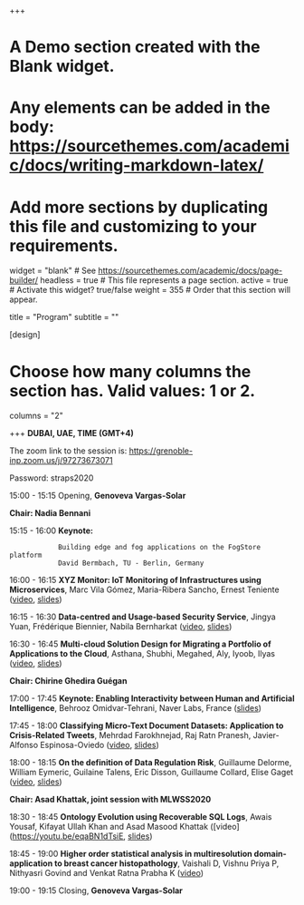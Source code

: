 +++
# A Demo section created with the Blank widget.
# Any elements can be added in the body: https://sourcethemes.com/academic/docs/writing-markdown-latex/
# Add more sections by duplicating this file and customizing to your requirements.

widget = "blank"  # See https://sourcethemes.com/academic/docs/page-builder/
headless = true  # This file represents a page section.
active = true  # Activate this widget? true/false
weight = 355  # Order that this section will appear.

title = "Program"
subtitle = ""

[design]
  # Choose how many columns the section has. Valid values: 1 or 2.
  columns = "2"

+++
**DUBAI, UAE, TIME (GMT+4)**

The zoom link to the session is: https://grenoble-inp.zoom.us/j/97273673071 

Password: straps2020 

15:00 - 15:15 	Opening,  **Genoveva Vargas-Solar**

**Chair: Nadia Bennani**

15:15 - 16:00 	**Keynote:** 

                Building edge and fog applications on the FogStore platform
                David Bermbach, TU - Berlin, Germany

16:00 - 16:15 **XYZ Monitor: IoT Monitoring of Infrastructures using Microservices**, Marc Vila Gómez, Maria-Ribera Sancho, Ernest Teniente ([video](https://youtu.be/vCnW-zm672I), [slides](https://drive.google.com/file/d/1yLru4LE6_biKpMzG5AAC-53FbLk5JQZL/view?usp=sharing))

16:15 - 16:30	**Data-centred and Usage-based Security Service**, Jingya Yuan, Frédérique Biennier, Nabila Bernharkat ([video](https://youtu.be/wlHvH3a8FWI), [slides](https://drive.google.com/file/d/1bRP_9UlOwUvIK4T0FzAMeqQ7TQ0vYsuR/view?usp=sharing))

16:30 - 16:45 **Multi-cloud Solution Design for Migrating a Portfolio of Applications to the Cloud**, Asthana, Shubhi, Megahed, Aly, Iyoob, Ilyas ([video](https://youtu.be/IzGgcyWx05M), [slides](https://drive.google.com/file/d/1O7MN57tUUZU7b_71CgDWYwcWoYHLkX1D/view?usp=sharing))

**Chair: Chirine Ghedira Guégan**

17:00 - 17:45	**Keynote: Enabling Interactivity between Human and Artificial Intelligence**, Behrooz Omidvar-Tehrani, Naver Labs, France ([slides](https://www.slideshare.net/genovevavargas/talk-straps-interactivity-between-human-and-artificial-intelligence))

17:45 - 18:00 **Classifying Micro-Text Document Datasets: Application to Crisis-Related Tweets**, Mehrdad Farokhnejad, Raj Ratn Pranesh, Javier-Alfonso Espinosa-Oviedo ([video](https://youtu.be/Clb6JzBJzIU), [slides](https://drive.google.com/file/d/1yU6aBLKBbJ9wHkbVXZLoEk2LxsjFGisj/view?usp=sharing))

18:00 - 18:15	**On the definition of Data Regulation Risk**, Guillaume Delorme, William Eymeric, Guilaine Talens, Eric Disson, Guillaume Collard, Elise Gaget ([video](https://youtu.be/vCnW-zm672I), [slides](https://drive.google.com/file/d/1mMA8Ez4WabRIHT8C4oT1oyULCvQ863Rw/view?usp=sharing))

**Chair: Asad Khattak, joint session with MLWSS2020**

18:30 - 18:45 **Ontology Evolution using Recoverable SQL Logs**, Awais Yousaf, Kifayat Ullah Khan and Asad Masood Khattak ([video](https://youtu.be/eqaBN1dTsiE, [slides](https://drive.google.com/file/d/1cuvtyGyvMSBzYQ4jXafpUbTX4Dt1wfJY/view?usp=sharing))

18:45 - 19:00	**Higher order statistical analysis in multiresolution domain-application to breast cancer histopathology**, Vaishali D, Vishnu Priya P, Nithyasri Govind and Venkat Ratna Prabha K ([video](https://youtu.be/H9ulcN9uP9A))
              

19:00 - 19:15   Closing, **Genoveva Vargas-Solar**

